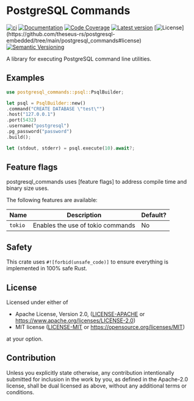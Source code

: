# PostgreSQL Commands

[![ci](https://github.com/theseus-rs/postgresql-embedded/actions/workflows/ci.yml/badge.svg?branch=main)](https://github.com/theseus-rs/postgresql-embedded/actions/workflows/ci.yml)
[![Documentation](https://docs.rs/postgresql_commands/badge.svg)](https://docs.rs/postgresql_commands)
[![Code Coverage](https://codecov.io/gh/theseus-rs/postgresql-embedded/branch/main/graph/badge.svg)](https://codecov.io/gh/theseus-rs/postgresql-embedded)
[![Latest version](https://img.shields.io/crates/v/postgresql_commands.svg)](https://crates.io/crates/postgresql_commands)
[![License](https://img.shields.io/crates/l/postgresql_commands?)](https://github.com/theseus-rs/postgresql-embedded/tree/main/postgresql_commands#license)
[![Semantic Versioning](https://img.shields.io/badge/%E2%9A%99%EF%B8%8F_SemVer-2.0.0-blue)](https://semver.org/spec/v2.0.0.html)

A library for executing PostgreSQL command line utilities.

## Examples

```rust
use postgresql_commands::psql::PsqlBuilder;

let psql = PsqlBuilder::new()
.command("CREATE DATABASE \"test\"")
.host("127.0.0.1")
.port(5432)
.username("postgresql")
.pg_password("password")
.build();

let (stdout, stderr) = psql.execute(10).await?;
```

## Feature flags

postgresql_commands uses [feature flags] to address compile time and binary size
uses.

The following features are available:

| Name    | Description                       | Default? |
|---------|-----------------------------------|----------|
| `tokio` | Enables the use of tokio commands | No       |

## Safety

This crate uses `#![forbid(unsafe_code)]` to ensure everything is implemented in 100% safe Rust.

## License

Licensed under either of

* Apache License, Version 2.0, ([LICENSE-APACHE](LICENSE-APACHE) or https://www.apache.org/licenses/LICENSE-2.0)
* MIT license ([LICENSE-MIT](LICENSE-MIT) or https://opensource.org/licenses/MIT)

at your option.

## Contribution

Unless you explicitly state otherwise, any contribution intentionally submitted
for inclusion in the work by you, as defined in the Apache-2.0 license, shall be dual licensed as above, without any
additional terms or conditions.
